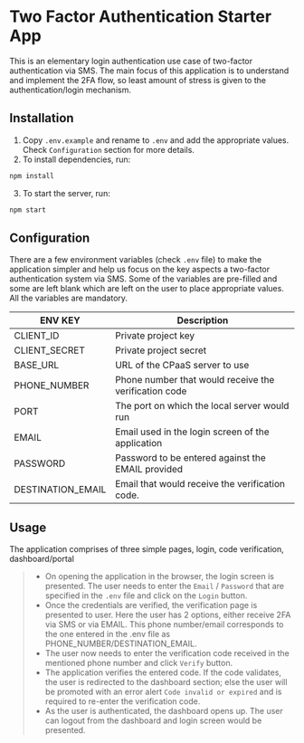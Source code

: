 # Two Factor Authentication Starter App

This is an elementary  login authentication use case of two-factor authentication via SMS. The main focus of this application is to understand and implement the 2FA flow, so least amount of stress is given to the authentication/login mechanism.

## Installation
1. Copy `.env.example` and rename to `.env` and add the appropriate values. Check `Configuration` section for more details.
2. To install dependencies, run:
```bash
npm install
```
3. To start the server, run:
```bash
npm start
```

## Configuration
There are a few environment variables (check `.env` file) to make the application simpler and help us focus on the key aspects a two-factor authentication system via SMS. Some of the variables are pre-filled and some are left blank which are left on the user to place appropriate values. All the variables are mandatory.

ENV KEY           | Description
----------------- | -------------
CLIENT_ID         | Private project key
CLIENT_SECRET     | Private project secret
BASE_URL          | URL of the CPaaS server to use
PHONE_NUMBER      | Phone number that would receive the verification code
PORT              | The port on which the local server would run
EMAIL             | Email used in the login screen of the application
PASSWORD          | Password to be entered against the EMAIL provided
DESTINATION_EMAIL | Email that would receive the verification code.

## Usage
The application comprises of three simple pages, login, code verification, dashboard/portal
> + On opening the application in the browser, the login screen is presented. The user needs to enter the `Email` / `Password` that are specified in the `.env` file and click on the `Login` button.
> + Once the credentials are verified, the verification page is presented to user. Here the user has 2 options, either receive 2FA via SMS or via EMAIL. This phone number/email corresponds to the one entered in the .env file as PHONE_NUMBER/DESTINATION_EMAIL.
> + The user now needs to enter the verification code received in the mentioned phone number and click `Verify` button.
> + The application verifies the entered code. If the code validates, the user is redirected to the dashboard section; else the user will be promoted with an error alert `Code invalid or expired` and is required to re-enter the verification code.
> + As the user is authenticated, the dashboard opens up. The user can logout from the dashboard and login screen would be presented.
